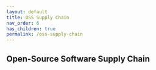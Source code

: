 ```yaml
---
layout: default
title: OSS Supply Chain
nav_order: 6
has_children: true
permalink: /oss-supply-chain
---
```


## Open-Source Software Supply Chain
